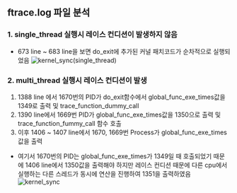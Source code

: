 ## ftrace.log 파일 분석

### 1. single_thread 실행시 레이스 컨디션이 발생하지 않음
 - 673 line ~ 683 line을 보면 do_exit에 추가된 커널 패치코드가 순차적으로 실행되었음
![kernel_sync(single_thread)](https://user-images.githubusercontent.com/50316116/113103260-04219400-923a-11eb-8baf-6da01c898d69.PNG)

### 2. multi_thread 실행시 레이스 컨디션이 발생
 1. 1388 line 에서 1670번의 PID가 do_exit함수에서 global_func_exe_times값을 1349로 출력 및 trace_function_dummy_call
 2. 1390 line에서 1669번 PID가 global_func_exe_times값을 1350으로 출력 및 trace_function_fummy_call 함수 호출
 3. 이후 1406 ~ 1407 line에서 1670, 1669번 Process가 global_func_exe_times값을 출력
 * 여기서 1670번의 PID는 global_func_exe_times가 1349일 때 호출되었기 때문에 1406 line에서 1350값을 출력해야 하지만
     레이스 컨디션 때문에 다른 cpu에서 실행하는 다른 스레드가 동시에 연산을 진행하여 1351을 출력하였음
![kernel_sync](https://user-images.githubusercontent.com/50316116/113103543-5cf12c80-923a-11eb-9892-dbf1de338be8.PNG)
